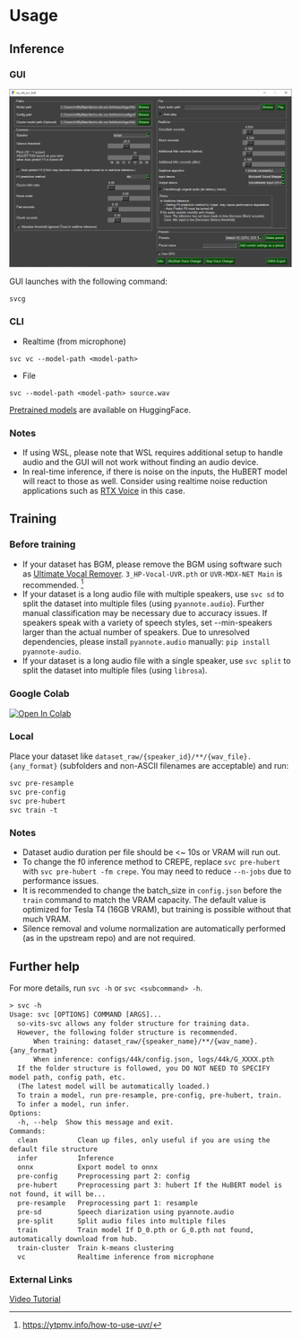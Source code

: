 # Usage

## Inference

### GUI

![GUI](https://raw.githubusercontent.com/34j/so-vits-svc-fork/main/docs/_static/gui.png)

GUI launches with the following command:

```shell
svcg
```

### CLI

- Realtime (from microphone)

```shell
svc vc --model-path <model-path>
```

- File

```shell
svc --model-path <model-path> source.wav
```

[Pretrained models](https://huggingface.co/models?search=so-vits-svc-4.0) are available on HuggingFace.

### Notes

- If using WSL, please note that WSL requires additional setup to handle audio and the GUI will not work without finding an audio device.
- In real-time inference, if there is noise on the inputs, the HuBERT model will react to those as well. Consider using realtime noise reduction applications such as [RTX Voice](https://www.nvidia.com/en-us/geforce/guides/nvidia-rtx-voice-setup-guide/) in this case.

## Training

### Before training

- If your dataset has BGM, please remove the BGM using software such as [Ultimate Vocal Remover](https://ultimatevocalremover.com/). `3_HP-Vocal-UVR.pth` or `UVR-MDX-NET Main` is recommended. [^1]
- If your dataset is a long audio file with multiple speakers, use `svc sd` to split the dataset into multiple files (using `pyannote.audio`). Further manual classification may be necessary due to accuracy issues. If speakers speak with a variety of speech styles, set --min-speakers larger than the actual number of speakers. Due to unresolved dependencies, please install `pyannote.audio` manually: `pip install pyannote-audio`.
- If your dataset is a long audio file with a single speaker, use `svc split` to split the dataset into multiple files (using `librosa`).

[^1]: https://ytpmv.info/how-to-use-uvr/

### Google Colab

[![Open In Colab](https://colab.research.google.com/assets/colab-badge.svg)](https://colab.research.google.com/github/34j/so-vits-svc-fork/blob/main/notebooks/so-vits-svc-fork-4.0.ipynb)

### Local

Place your dataset like `dataset_raw/{speaker_id}/**/{wav_file}.{any_format}` (subfolders and non-ASCII filenames are acceptable) and run:

```shell
svc pre-resample
svc pre-config
svc pre-hubert
svc train -t
```

### Notes

- Dataset audio duration per file should be <~ 10s or VRAM will run out.
- To change the f0 inference method to CREPE, replace `svc pre-hubert` with `svc pre-hubert -fm crepe`. You may need to reduce `--n-jobs` due to performance issues.
- It is recommended to change the batch_size in `config.json` before the `train` command to match the VRAM capacity. The default value is optimized for Tesla T4 (16GB VRAM), but training is possible without that much VRAM.
- Silence removal and volume normalization are automatically performed (as in the upstream repo) and are not required.

## Further help

For more details, run `svc -h` or `svc <subcommand> -h`.

```shell
> svc -h
Usage: svc [OPTIONS] COMMAND [ARGS]...
  so-vits-svc allows any folder structure for training data.
  However, the following folder structure is recommended.
      When training: dataset_raw/{speaker_name}/**/{wav_name}.{any_format}
      When inference: configs/44k/config.json, logs/44k/G_XXXX.pth
  If the folder structure is followed, you DO NOT NEED TO SPECIFY model path, config path, etc.
  (The latest model will be automatically loaded.)
  To train a model, run pre-resample, pre-config, pre-hubert, train.
  To infer a model, run infer.
Options:
  -h, --help  Show this message and exit.
Commands:
  clean          Clean up files, only useful if you are using the default file structure
  infer          Inference
  onnx           Export model to onnx
  pre-config     Preprocessing part 2: config
  pre-hubert     Preprocessing part 3: hubert If the HuBERT model is not found, it will be...
  pre-resample   Preprocessing part 1: resample
  pre-sd         Speech diarization using pyannote.audio
  pre-split      Split audio files into multiple files
  train          Train model If D_0.pth or G_0.pth not found, automatically download from hub.
  train-cluster  Train k-means clustering
  vc             Realtime inference from microphone
```
### External Links
[Video Tutorial](https://www.youtube.com/watch?v=tZn0lcGO5OQ)